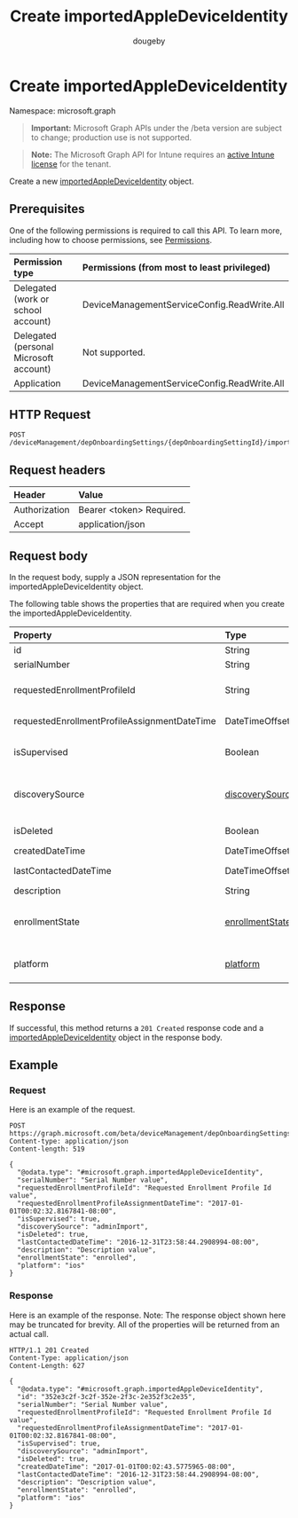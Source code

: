 ﻿---
title: "Create importedAppleDeviceIdentity"
description: "Create a new importedAppleDeviceIdentity object."
author: "dougeby"
localization_priority: Normal
ms.prod: "intune"
doc_type: apiPageType
---

# Create importedAppleDeviceIdentity

Namespace: microsoft.graph

> **Important:** Microsoft Graph APIs under the /beta version are subject to change; production use is not supported.

> **Note:** The Microsoft Graph API for Intune requires an [active Intune license](https://go.microsoft.com/fwlink/?linkid=839381) for the tenant.

Create a new [importedAppleDeviceIdentity](../resources/intune-enrollment-importedappledeviceidentity.md) object.

## Prerequisites

One of the following permissions is required to call this API. To learn more, including how to choose permissions, see [Permissions](/graph/permissions-reference).

| Permission type                        | Permissions (from most to least privileged) |
| :------------------------------------- | :------------------------------------------ |
| Delegated (work or school account)     | DeviceManagementServiceConfig.ReadWrite.All |
| Delegated (personal Microsoft account) | Not supported.                              |
| Application                            | DeviceManagementServiceConfig.ReadWrite.All |

## HTTP Request

<!-- {
  "blockType": "ignored"
}
-->

```http
POST /deviceManagement/depOnboardingSettings/{depOnboardingSettingId}/importedAppleDeviceIdentities
```

## Request headers

| Header        | Value                          |
| :------------ | :----------------------------- |
| Authorization | Bearer &lt;token&gt; Required. |
| Accept        | application/json               |

## Request body

In the request body, supply a JSON representation for the importedAppleDeviceIdentity object.

The following table shows the properties that are required when you create the importedAppleDeviceIdentity.

| Property                                     | Type                                                                 | Description                                                                                                                         |
| :------------------------------------------- | :------------------------------------------------------------------- | :---------------------------------------------------------------------------------------------------------------------------------- |
| id                                           | String                                                               | Key of the entity.                                                                                                                  |
| serialNumber                                 | String                                                               | Device serial number                                                                                                                |
| requestedEnrollmentProfileId                 | String                                                               | Enrollment profile Id admin intends to apply to the device during next enrollment                                                   |
| requestedEnrollmentProfileAssignmentDateTime | DateTimeOffset                                                       | The time enrollment profile was assigned to the device                                                                              |
| isSupervised                                 | Boolean                                                              | Indicates if the Apple device is supervised. More information is at: https://support.apple.com/HT202837                             |
| discoverySource                              | [discoverySource](../resources/intune-enrollment-discoverysource.md) | Apple device discovery source. Possible values are: `unknown`, `adminImport`, `deviceEnrollmentProgram`.                            |
| isDeleted                                    | Boolean                                                              | Indicates if the device is deleted from Apple Business Manager                                                                      |
| createdDateTime                              | DateTimeOffset                                                       | Created Date Time of the device                                                                                                     |
| lastContactedDateTime                        | DateTimeOffset                                                       | Last Contacted Date Time of the device                                                                                              |
| description                                  | String                                                               | The description of the device                                                                                                       |
| enrollmentState                              | [enrollmentState](../resources/intune-shared-enrollmentstate.md)     | The state of the device in Intune. Possible values are: `unknown`, `enrolled`, `pendingReset`, `failed`, `notContacted`, `blocked`. |
| platform                                     | [platform](../resources/intune-enrollment-platform.md)               | The platform of the Device. Possible values are: `unknown`, `ios`, `android`, `windows`, `windowsMobile`, `macOS`.                  |

## Response

If successful, this method returns a `201 Created` response code and a [importedAppleDeviceIdentity](../resources/intune-enrollment-importedappledeviceidentity.md) object in the response body.

## Example

### Request

Here is an example of the request.

```http
POST https://graph.microsoft.com/beta/deviceManagement/depOnboardingSettings/{depOnboardingSettingId}/importedAppleDeviceIdentities
Content-type: application/json
Content-length: 519

{
  "@odata.type": "#microsoft.graph.importedAppleDeviceIdentity",
  "serialNumber": "Serial Number value",
  "requestedEnrollmentProfileId": "Requested Enrollment Profile Id value",
  "requestedEnrollmentProfileAssignmentDateTime": "2017-01-01T00:02:32.8167841-08:00",
  "isSupervised": true,
  "discoverySource": "adminImport",
  "isDeleted": true,
  "lastContactedDateTime": "2016-12-31T23:58:44.2908994-08:00",
  "description": "Description value",
  "enrollmentState": "enrolled",
  "platform": "ios"
}
```

### Response

Here is an example of the response. Note: The response object shown here may be truncated for brevity. All of the properties will be returned from an actual call.

```http
HTTP/1.1 201 Created
Content-Type: application/json
Content-Length: 627

{
  "@odata.type": "#microsoft.graph.importedAppleDeviceIdentity",
  "id": "352e3c2f-3c2f-352e-2f3c-2e352f3c2e35",
  "serialNumber": "Serial Number value",
  "requestedEnrollmentProfileId": "Requested Enrollment Profile Id value",
  "requestedEnrollmentProfileAssignmentDateTime": "2017-01-01T00:02:32.8167841-08:00",
  "isSupervised": true,
  "discoverySource": "adminImport",
  "isDeleted": true,
  "createdDateTime": "2017-01-01T00:02:43.5775965-08:00",
  "lastContactedDateTime": "2016-12-31T23:58:44.2908994-08:00",
  "description": "Description value",
  "enrollmentState": "enrolled",
  "platform": "ios"
}
```
